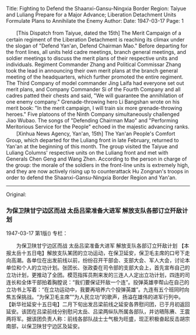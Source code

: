 Title: Fighting to Defend the Shaanxi-Gansu-Ningxia Border Region: Taiyue and Luliang Prepare for a Major Advance; Liberation Detachment Units Formulate Plans to Annihilate the Enemy
Author:
Date: 1947-03-17
Page: 1

　　[This Dispatch from Taiyue, dated the 15th] The Merit Campaign of a certain regiment of the Liberation Detachment is reaching its climax under the slogan of "Defend Yan'an, Defend Chairman Mao." Before departing for the front lines, all units held cadre meetings, branch general meetings, and soldier meetings to discuss the merit plans of their respective units and individuals. Regiment Commander Zhang and Political Commissar Zhang took the lead in announcing their own merit plans at the branch general meeting of the headquarters, which further promoted the entire regiment. The Third Company of model commander Jing Laifa had everyone set out merit plans, and Company Commander Si of the Fourth Company and all cadres patted their chests and said, "We will guarantee the annihilation of one enemy company." Grenade-throwing hero Li Bangshan wrote on his merit book: "In the merit campaign, I will train six more grenade-throwing heroes." Five platoons of the Ninth Company simultaneously challenged Jiao Wubao. The songs of "Defending Chairman Mao" and "Performing Meritorious Service for the People" echoed in the majestic advancing ranks.
　　[Xinhua News Agency, Yan'an, 15th] The Yan'an People's Comfort Group, which departed for the Luliang front in late February, returned to Yan'an at the beginning of this month. The group visited the Taiyue and Luliang Columns' respective units on the Luliang front and met with Generals Chen Geng and Wang Zhen. According to the person in charge of the group: the morale of the soldiers in the front-line units is extremely high, and they are now actively rising up to counterattack Hu Zongnan's troops in order to defend the Shaanxi-Gansu-Ningxia Border Region and Yan'an.



<hr /> 

Original: 


### 为保卫陕甘宁边区而战  太岳吕梁准备大进军  解放支队各部订立歼敌计划

1947-03-17
第1版()
专栏：

　　为保卫陕甘宁边区而战
    太岳吕梁准备大进军
    解放支队各部订立歼敌计划
    【本报太岳十五日电】解放支队某团的立功运动，在保卫延安，保卫毛主席的口号下走向高潮。各单位在出发前线以前，纷纷召开干部会、支部大会、军人大会，讨论本单位和个人的立功计划。张团长、张政委在司令部的支部大会上，首先宣布自己的立功计划，更推动了全团。模范指挥员荆来发的三连人人定出立功计划，四连的司连长和全体干部拍着胸膛说：“我们要保证歼敌一个连”。投弹英雄李帮山在自己的立功书上写着：“在立功运动中，我要再培养六个投弹英雄”。九连有五个班同时向焦五保挑战。“为保卫毛主席”“为人民立功”的歌声，扬溢在雄伟的进军行列中。
    【新华社延安十五日电】二月下旬出发吕梁前线之延安各界慰问团，已于月初返回延安。该团在吕梁前线分别慰问太岳、吕梁两纵队所属各部队，并访晤陈赓、王震两将军。据该团负责人称：前线各部队战士士气极为旺盛，现正积极奋起反击胡宗南部，以保卫陕甘宁边区及延安。
